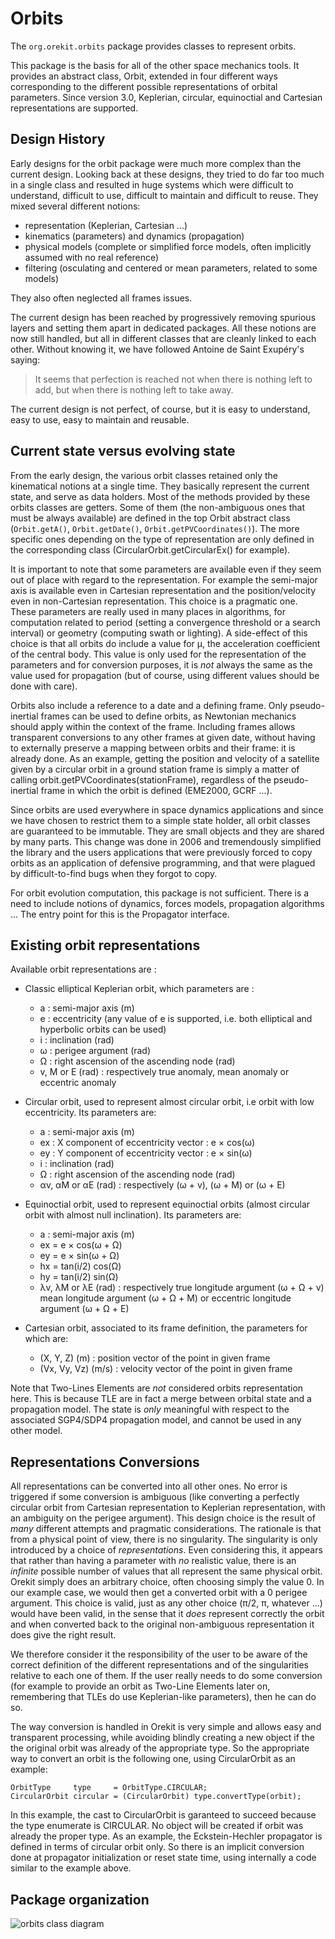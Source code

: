 <!--- Copyright 2002-2023 CS GROUP
  Licensed under the Apache License, Version 2.0 (the "License");
  you may not use this file except in compliance with the License.
  You may obtain a copy of the License at
  
    http://www.apache.org/licenses/LICENSE-2.0
  
  Unless required by applicable law or agreed to in writing, software
  distributed under the License is distributed on an "AS IS" BASIS,
  WITHOUT WARRANTIES OR CONDITIONS OF ANY KIND, either express or implied.
  See the License for the specific language governing permissions and
  limitations under the License.
-->

# Orbits

The `org.orekit.orbits` package provides classes to represent orbits.

This package is the basis for all of the other space mechanics tools. 
It provides an abstract class, Orbit, extended in four different ways 
corresponding to the different possible representations of orbital parameters.
Since version 3.0, Keplerian, circular, equinoctial and Cartesian representations 
are supported.

## Design History

Early designs for the orbit package were much more complex than the current design.
Looking back at these designs, they tried to do far too much in a single class and
resulted in huge systems which were difficult to understand, difficult to
use, difficult to maintain and difficult to reuse. They mixed several different notions:

* representation (Keplerian, Cartesian ...)   
* kinematics (parameters) and dynamics (propagation)
* physical models (complete or simplified force models, often implicitly assumed with no real reference)
* filtering (osculating and centered or mean parameters, related to some models)

They also often neglected all frames issues.

The current design has been reached by progressively removing spurious layers and
setting them apart in dedicated packages. All these notions are now still handled,
but all in different classes that are cleanly linked to each other. Without knowing
it, we have followed Antoine de Saint Exupéry's saying:

> It seems that perfection is reached not when there is nothing left to add, but
> when there is nothing left to take away.

The current design is not perfect, of course, but it is easy to understand, easy to use,
easy to maintain and reusable.

## Current state versus evolving state

From the early design, the various orbit classes retained only the kinematical
notions at a single time. They basically represent the current state, and
serve as data holders. Most of the methods provided by these orbits classes are
getters. Some of them (the non-ambiguous ones that must be always available) are
defined in the top Orbit abstract class (`Orbit.getA()`, `Orbit.getDate()`, 
`Orbit.getPVCoordinates()`). The more specific ones depending on the type of 
representation are only defined in the corresponding class 
(CircularOrbit.getCircularEx() for example).

It is important to note that some parameters are available even if they seem
out of place with regard to the representation. For example the semi-major axis is
available even in Cartesian representation and the position/velocity even in
non-Cartesian representation. This choice is a pragmatic one. These parameters
are really used in many places in algorithms, for computation related to
period (setting a convergence threshold or a search interval) or geometry
(computing swath or lighting). A side-effect of this choice is that all orbits
do include a value for µ, the acceleration coefficient of the central body.
This value is only used for the representation of the parameters and for conversion
purposes, it is _not_ always the same as the value used for propagation (but
of course, using different values should be done with care).

Orbits also include a reference to a date and a defining frame. Only pseudo-inertial
frames can be used to define orbits, as Newtonian mechanics should apply within the
context of the frame. Including frames allows transparent conversions to any other
frames at given date, without having to  externally preserve a mapping between orbits
and their frame: it is already done. As an example, getting the position and velocity
of a satellite given by a circular orbit in a ground station frame is simply a matter
of calling orbit.getPVCoordinates(stationFrame), regardless of the pseudo-inertial frame
in which the orbit is defined (EME2000, GCRF ...).

Since orbits are used everywhere in space dynamics applications and since we
have chosen to restrict them to a simple state holder, all orbit classes are
guaranteed to be immutable. They are small objects and they are shared by
many parts. This change was done in 2006 and tremendously simplified the
library and the users applications that were previously forced to copy orbits
as an application of defensive programming, and that were plagued by
difficult-to-find bugs when they forgot to copy.

For orbit evolution computation, this package is not sufficient. There is a
need to include notions of dynamics, forces models, propagation algorithms ...
The entry point for this is the Propagator interface.

## Existing orbit representations

Available orbit representations are :
  
* Classic elliptical Keplerian orbit, which parameters are :

    * a : semi-major axis (m)
    * e : eccentricity (any value of e is supported, i.e. both elliptical and hyperbolic orbits can be used)
    * i : inclination (rad)
    * ω : perigee argument (rad)
    * Ω : right ascension of the ascending node (rad)
    * v, M or E  (rad) : respectively true anomaly, mean anomaly or eccentric anomaly

* Circular orbit, used to represent almost circular orbit, i.e orbit with low eccentricity. Its parameters are:

    * a : semi-major axis (m)
    * ex : X component of eccentricity vector : e × cos(ω)
    * ey : Y component of eccentricity vector : e × sin(ω)
    * i : inclination (rad)
    * Ω : right ascension of the ascending node (rad)
    * αv, αM or αE (rad) : respectively (ω + v), (ω + M) or (ω + E)
  
* Equinoctial orbit, used to represent equinoctial orbits (almost circular orbit with almost null inclination). Its parameters are:

    * a : semi-major axis (m)
    * ex = e × cos(ω + Ω)
    * ey = e × sin(ω + Ω)
    * hx = tan(i/2) cos(Ω)
    * hy = tan(i/2) sin(Ω)
    * λv, λM or λE (rad) : respectively true longitude argument (ω + Ω + v) 
      mean longitude argument (ω + Ω + M) or eccentric longitude argument (ω + Ω + E)

* Cartesian orbit, associated to its frame definition, the parameters for which are:

    * (X, Y, Z) (m) : position vector of the point in given frame
    * (Vx, Vy, Vz) (m/s) : velocity vector of the point in given frame

Note that Two-Lines Elements are _not_ considered orbits representation here. This is
because TLE are in fact a merge between orbital state and a propagation model. The state
is _only_ meaningful with respect to the associated SGP4/SDP4 propagation model, and cannot
be used in any other model.

## Representations Conversions

All representations can be converted into all other ones. No error is triggered
if some conversion is ambiguous (like converting a perfectly circular orbit from
Cartesian representation to Keplerian representation, with an ambiguity on the
perigee argument). This design choice is the result of _many_
different attempts and pragmatic considerations. The rationale is that from a
physical point of view, there is no singularity. The singularity is only introduced
by a choice of _representations_. Even considering this, it appears that
rather than having a parameter with _no_ realistic value, there is an
_infinite_ possible number of values that all represent the same physical
orbit. Orekit simply does an arbitrary choice, often choosing simply the value 0.
In our example case, we would then get a converted orbit with a 0 perigee argument.
This choice is valid, just as any other choice (π/2, π, whatever ...) would
have been valid, in the sense that it _does_ represent correctly the orbit
and when converted back to the original non-ambiguous representation it does give
the right result.

We therefore consider it the responsibility of the user to be aware of the correct
definition of the different representations and of the singularities relative to each
one of them. If the user really needs to do some conversion (for example to provide
an orbit as Two-Line Elements later on, remembering that TLEs do use Keplerian-like
parameters), then he can do so.

The way conversion is handled in Orekit is very simple and allows easy and transparent
processing, while avoiding blindly creating a new object if the the original orbit was
already of the appropriate type. So the appropriate way to convert an orbit is
the following one, using CircularOrbit as an example:

    OrbitType     type     = OrbitType.CIRCULAR;
    CircularOrbit circular = (CircularOrbit) type.convertType(orbit);

In this example, the cast to CircularOrbit is garanteed to succeed because
the type enumerate is CIRCULAR. No object will be created if orbit was already
the proper type. As an example, the Eckstein-Hechler propagator is defined in
terms of circular orbit only. So there is an implicit conversion done at propagator
initialization or reset state time, using internally a code similar to the example
above.

## Package organization
 
![orbits class diagram](../images/design/orbits-class-diagram.png)
